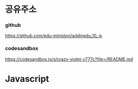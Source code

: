 # 공유주소

### github

https://github.com/edu-ministori/addinedu_10_js

### codesandbox

https://codesandbox.io/s/crazy-violet-v777c?file=/README.md

# Javascript
